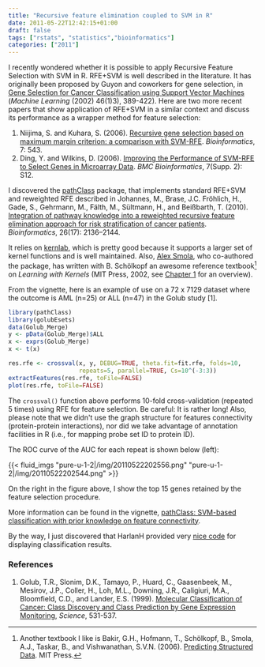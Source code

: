 ```yaml
---
title: "Recursive feature elimination coupled to SVM in R"
date: 2011-05-22T12:42:15+01:00
draft: false
tags: ["rstats", "statistics","bioinformatics"]
categories: ["2011"]
---
```


I recently wondered whether it is possible to apply Recursive Feature Selection with SVM in R. RFE+SVM is well described in the literature. It has originally been proposed by Guyon and coworkers for gene selection, in [Gene Selection for Cancer Classification using Support Vector Machines](http://citeseerx.ist.psu.edu/viewdoc/download?doi=10.1.1.70.9598&rep=rep1&type=pdf) (*Machine Learning* (2002) 46(1)3), 389-422). Here are two more recent papers that show application of RFE+SVM in a similar context and discuss its performance as a wrapper method for feature selection:

1. Niijima, S. and Kuhara, S. (2006). [Recursive gene selection based on maximum margin criterion: a comparison with SVM-RFE](http://www.ncbi.nlm.nih.gov/pmc/articles/PMC1790716/). *Bioinformatics*, 7: 543.
2. Ding, Y. and Wilkins, D. (2006). [Improving the Performance of SVM-RFE to Select Genes in Microarray Data](http://www.biomedcentral.com/1471-2105/7/S2/S12). *BMC Bioinformatics*, 7(Supp. 2): S12.

I discovered the [pathClass](http://cran.r-project.org/web/packages/pathClass/) package, that implements standard RFE+SVM and reweighted RFE described in Johannes, M., Brase, J.C. Fröhlich, H., Gade, S., Gehrmann, M., Fälth, M., Sültmann, H., and Beißbarth, T. (2010). [Integration of pathway knowledge into a reweighted recursive feature elimination approach for risk stratification of cancer patients](http://bioinformatics.oxfordjournals.org/content/26/17/2136.abstract). *Bioinformatics*, 26(17): 2136–2144.

It relies on [kernlab](http://cran.r-project.org/web/packages/kernlab/), which is pretty good because it supports a larger set of kernel functions and is well maintained. Also, [Alex Smola](http://alex.smola.org/), who co-authored the package, has written with B. Schölkopf an awesome reference textbook[^1] on *Learning with Kernels* (MIT Press, 2002, see [Chapter 1](http://www-connex.lip6.fr/~amini/RelatedWorks/svm_intro.pdf) for an overview).

From the vignette, here is an example of use on a 72 x 7129 dataset where the outcome is AML (n=25) or ALL (n=47) in the Golub study [1].

```r
library(pathClass)
library(golubEsets)
data(Golub_Merge)
y <- pData(Golub_Merge)$ALL
x <- exprs(Golub_Merge)
x <- t(x)

res.rfe <- crossval(x, y, DEBUG=TRUE, theta.fit=fit.rfe, folds=10,
                    repeats=5, parallel=TRUE, Cs=10^(-3:3))
extractFeatures(res.rfe, toFile=FALSE)
plot(res.rfe, toFile=FALSE)
```

The `crossval()` function above performs 10-fold cross-validation (repeated 5 times) using RFE for feature selection. Be careful: It is rather long! Also, please note that we didn't use the graph structure for features connectivity (protein-protein interactions), nor did we take advantage of annotation facilities in R (i.e., for mapping probe set ID to protein ID). 

The ROC curve of the AUC for each repeat is shown below (left):

{{< fluid_imgs
  "pure-u-1-2|/img/20110522202556.png"
  "pure-u-1-2|/img/20110522202544.png" >}}

On the right in the figure above, I show the top 15 genes retained by the feature selection procedure.

More information can be found in the vignette, [pathClass: SVM-based classification with prior knowledge on feature connectivity](http://cran.r-project.org/web/packages/pathClass/vignettes/pathClass.pdf).

By the way, I just discovered that HarlanH provided very [nice code](https://gist.github.com/937821) for displaying classification results.

### References

1. Golub, T.R., Slonim, D.K., Tamayo, P., Huard, C., Gaasenbeek, M., Mesirov, J.P., Coller, H., Loh, M.L., Downing, J.R., Caligiuri, M.A., Bloomfield, C.D., and Lander, E.S. (1999). [Molecular Classification of Cancer: Class Discovery and Class Prediction by Gene Expression Monitoring](http://www.sciencemag.org/content/286/5439/531.abstract), *Science*, 531-537.

[^1]: Another textbook I like is Bakir, G.H., Hofmann, T., Schölkopf, B., Smola, A.J., Taskar, B., and Vishwanathan, S.V.N. (2006). [Predicting Structured Data](http://mitpress.mit.edu/catalog/item/default.asp?ttype=2&tid=11332&mode=toc). MIT Press.

